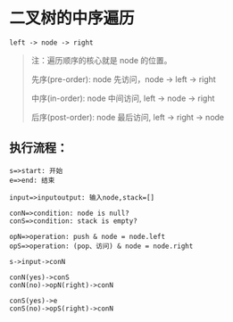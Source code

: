 # 二叉树的中序遍历

`left -> node -> right`

> 注：遍历顺序的核心就是 node 的位置。
>
> 先序(pre-order): node 先访问，node -> left -> right
>
> 中序(in-order): node 中间访问, left -> node -> right
>
> 后序(post-order): node 最后访问, left -> right -> node

## 执行流程：

```flow
s=>start: 开始
e=>end: 结束

input=>inputoutput: 输入node,stack=[]

conN=>condition: node is null?
conS=>condition: stack is empty?

opN=>operation: push & node = node.left
opS=>operation: (pop、访问) & node = node.right

s->input->conN

conN(yes)->conS
conN(no)->opN(right)->conN

conS(yes)->e
conS(no)->opS(right)->conN
```
